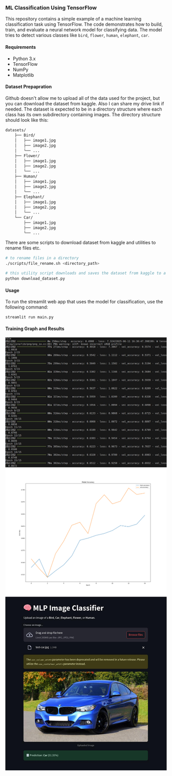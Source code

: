 ### ML Classification Using TensorFlow
This repository contains a simple example of a machine learning classification task using TensorFlow. The code demonstrates how to build, train, and evaluate a neural network model for classifying data. The model tries to detect various classes like `bird`, `flower`, `human`, `elephant`, `car`.

#### Requirements
- Python 3.x
- TensorFlow
- NumPy
- Matplotlib

#### Dataset Prepapration
Github doesn't allow me to upload all of the data used for the project, but you can download the dataset from kaggle. Also I can share my drive link if needed.
The dataset is expected to be in a directory structure where each class has its own subdirectory containing images. The directory structure should look like this:

```
datasets/
    ├── Bird/
    │   ├── image1.jpg
    │   ├── image2.jpg
    │   └── ...
    ├── Flower/
    │   ├── image1.jpg
    │   ├── image2.jpg
    │   └── ...
    ├── Human/
    │   ├── image1.jpg
    │   ├── image2.jpg
    │   └── ...
    ├── Elephant/
    │   ├── image1.jpg
    │   ├── image2.jpg
    │   └── ...
    └── Car/
        ├── image1.jpg
        ├── image2.jpg
        └── ...
```

There are some scripts to download dataset from kaggle and utilities to rename files etc.
```bash
# to rename files in a directory 
./scripts/file_rename.sh <directory_path>
```

```python
# this utility script downloads and saves the dataset from kaggle to a current directory
python download_dataset.py

```

#### Usage
To run the streamlit web app that uses the model for classification, use the following command:
```
streamlit run main.py
```

#### Training Graph and Results
![Training Graph](./training.jpg)
![Results](./Results.png)
![UI](./ui.jpg)
